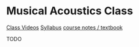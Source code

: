 Musical Acoustics Class
===============

[Class Videos](http://msp.ucsd.edu/170-webm/)
[Syllabus](http://musicweb.ucsd.edu/~mpuckette/syllabi/170.13f/index.htm)
[course notes / textbook](http://musicweb.ucsd.edu/~mpuckette/syllabi/170.13f/course-notes/index.html)

TODO
